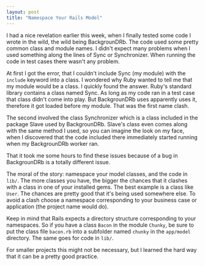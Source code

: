 ```yaml
---
layout: post
title: "Namespace Your Rails Model"
---
```

I had a nice revelation earlier this week, when I finally tested some code I wrote in the wild, the wild being BackgrounDRb. The code used some pretty common class and module names. I didn't expect many problems when I used something along the lines of Sync or Synchronizer. When running the code in test cases there wasn't any problem.

At first I got the error, that I couldn't include Sync (my module) with the `include` keyword into a class. I wondered why Ruby wanted to tell me that my module would be a class. I quickly found the answer. Ruby's standard library contains a class named Sync. As long as my code ran in a test case that class didn't come into play. But BackgrounDRb uses apparently uses it, therefore it got loaded before my module. That was the first name clash.

The second involved the class Synchronizer which is a class included in the package Slave used by BackgrounDRb. Slave's class even comes along with the same method I used, so you can imagine the look on my face, when I discovered that the code included there immediately started running when my BackgrounDRb worker ran.

That it took me some hours to find these issues because of a bug in BackgrounDRb is a totally different issue.

The moral of the story: namespace your model classes, and the code in `lib/`. The more classes you have, the bigger the chances that it clashes with a class in one of your installed gems. The best example is a class like `User`. The chances are pretty good that it's being used somewhere else. To avoid a clash choose a namespace corresponding to your business case or application (the project name would do).

Keep in mind that Rails expects a directory structure corresponding to your namespaces. So if you have a class `Bacon` in the module `Chunky`, be sure to put the class file `bacon.rb` into a subfolder named `chunky` in the `app/model` directory. The same goes for code in `lib/`.

For smaller projects this might not be necessary, but I learned the hard way that it can be a pretty good practice.
